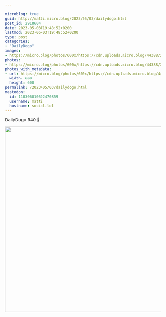 ```yaml
---

microblog: true
guid: http://matti.micro.blog/2023/05/03/dailydogo.html
post_id: 2918604
date: 2023-05-03T19:48:52+0200
lastmod: 2023-05-03T19:48:52+0200
type: post
categories:
- "DailyDogo"
images:
- https://micro.blog/photos/600x/https://cdn.uploads.micro.blog/44388/2023/a7d34c2ad6.jpg
photos:
- https://micro.blog/photos/600x/https://cdn.uploads.micro.blog/44388/2023/a7d34c2ad6.jpg
photos_with_metadata:
- url: https://micro.blog/photos/600x/https://cdn.uploads.micro.blog/44388/2023/a7d34c2ad6.jpg
  width: 600
  height: 600
permalink: /2023/05/03/dailydogo.html
mastodon:
  id: 110306010592470859
  username: matti
  hostname: social.lol
---
```

DailyDogo 540 🐶

<img src="https://micro.blog/photos/600x/https://blog.martin-haehnel.de/uploads/2023/a7d34c2ad6.jpg" width="600" height="600" alt="" />
